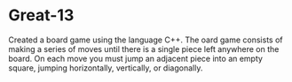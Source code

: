 # Great-13
Created a board game using the language C++. The oard game consists of making a series of moves until there is a single piece left anywhere on the board. 
On each move you must jump an adjacent piece into an empty square, jumping horizontally, vertically, or diagonally.
